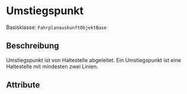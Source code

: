 # Umstiegspunkt

Basisklasse: `FahrplanauskunftObjektBase`

## Beschreibung

Umstiegspunkt ist von Haltestelle abgeleitet.
Ein Umstiegspunkt ist eine Haltestelle mit mindesten zwei Linien.


## Attribute
